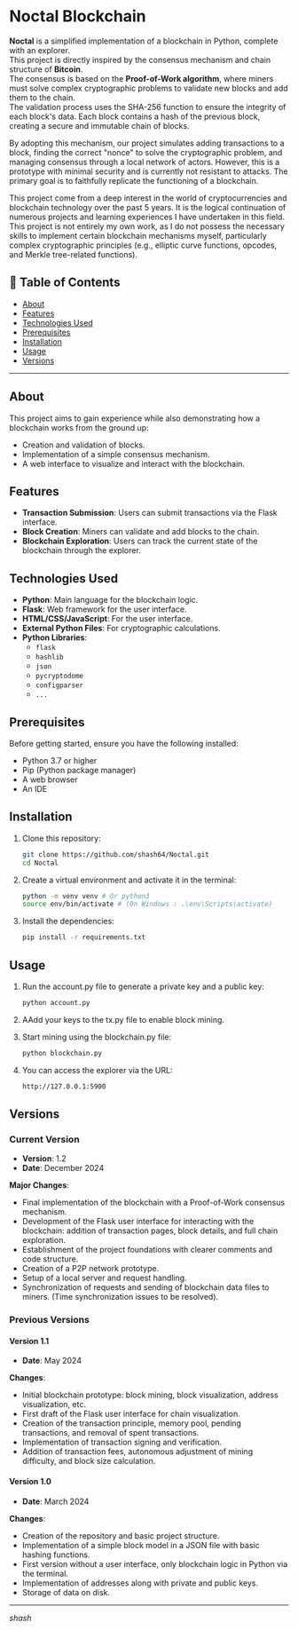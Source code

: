# Noctal Blockchain

**Noctal** is a simplified implementation of a blockchain in Python, complete with an explorer.  
This project is directly inspired by the consensus mechanism and chain structure of **Bitcoin**.  
The consensus is based on the **Proof-of-Work algorithm**, where miners must solve complex cryptographic problems to validate new blocks and add them to the chain.  
The validation process uses the SHA-256 function to ensure the integrity of each block's data. Each block contains a hash of the previous block, creating a secure and immutable chain of blocks.

By adopting this mechanism, our project simulates adding transactions to a block, finding the correct "nonce" to solve the cryptographic problem, and managing consensus through a local network of actors. However, this is a prototype with minimal security and is currently not resistant to attacks. The primary goal is to faithfully replicate the functioning of a blockchain.

This project come from a deep interest in the world of cryptocurrencies and blockchain technology over the past 5 years. It is the logical continuation of numerous projects and learning experiences I have undertaken in this field.  
This project is not entirely my own work, as I do not possess the necessary skills to implement certain blockchain mechanisms myself, particularly complex cryptographic principles (e.g., elliptic curve functions, opcodes, and Merkle tree-related functions).

## 📝 Table of Contents

- [About](#about)
- [Features](#features)
- [Technologies Used](#technologies-used)
- [Prerequisites](#prerequisites)
- [Installation](#installation)
- [Usage](#usage)
- [Versions](#versions)

---

## About

This project aims to gain experience while also demonstrating how a blockchain works from the ground up:
- Creation and validation of blocks.
- Implementation of a simple consensus mechanism.
- A web interface to visualize and interact with the blockchain.

## Features

- **Transaction Submission**: Users can submit transactions via the Flask interface.
- **Block Creation**: Miners can validate and add blocks to the chain.
- **Blockchain Exploration**: Users can track the current state of the blockchain through the explorer.
  
## Technologies Used

- **Python**: Main language for the blockchain logic.
- **Flask**: Web framework for the user interface.
- **HTML/CSS/JavaScript**: For the user interface.
- **External Python Files**: For cryptographic calculations.
- **Python Libraries**:
  - `flask`
  - `hashlib`
  - `json`
  - `pycryptodome`
  - `configparser`
  - `...`

## Prerequisites

Before getting started, ensure you have the following installed:

- Python 3.7 or higher
- Pip (Python package manager)
- A web browser
- An IDE

## Installation

1. Clone this repository:
   ```bash
   git clone https://github.com/shash64/Noctal.git
   cd Noctal

2. Create a virtual environment and activate it in the terminal:
   ```bash
   python -m venv venv # Or python3
   source env/bin/activate # (On Windows : .\env\Scripts\activate)

3. Install the dependencies:
   ```bash
   pip install -r requirements.txt

## Usage

 1. Run the account.py file to generate a private key and a public key:
    ```bash
    python account.py

 2. AAdd your keys to the tx.py file to enable block mining.

 3. Start mining using the blockchain.py file:
    ```bash
    python blockchain.py

 4. You can access the explorer via the URL:
    ```bash
    http://127.0.0.1:5900


## Versions

### Current Version

- **Version**: 1.2
- **Date**: December 2024

**Major Changes**:
- Final implementation of the blockchain with a Proof-of-Work consensus mechanism.
- Development of the Flask user interface for interacting with the blockchain: addition of transaction pages, block details, and full chain exploration.
- Establishment of the project foundations with clearer comments and code structure.
- Creation of a P2P network prototype.
- Setup of a local server and request handling.
- Synchronization of requests and sending of blockchain data files to miners. (Time synchronization issues to be resolved).

### Previous Versions

#### Version 1.1
- **Date**: May 2024

**Changes**:
- Initial blockchain prototype: block mining, block visualization, address visualization, etc.
- First draft of the Flask user interface for chain visualization.
- Creation of the transaction principle, memory pool, pending transactions, and removal of spent transactions.
- Implementation of transaction signing and verification.
- Addition of transaction fees, autonomous adjustment of mining difficulty, and block size calculation.

#### Version 1.0
- **Date**: March 2024

**Changes**:
- Creation of the repository and basic project structure.
- Implementation of a simple block model in a JSON file with basic hashing functions.
- First version without a user interface, only blockchain logic in Python via the terminal.
- Implementation of addresses along with private and public keys.
- Storage of data on disk.

---


*shash*


